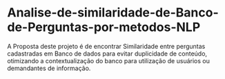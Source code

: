 # Analise-de-similaridade-de-Banco-de-Perguntas-por-metodos-NLP
A Proposta deste projeto é de encontrar Similaridade entre perguntas cadastradas em Banco de dados para evitar duplicidade de conteúdo, otimizando a contextualização do banco para utilização de usuários ou demandantes de informação.
